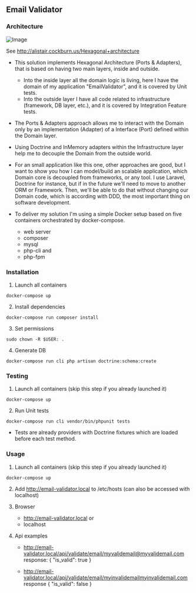 ## Email Validator 


### Architecture 

![Image](https://netflixtechblog.com/ready-for-changes-with-hexagonal-architecture-b315ec967749)

See http://alistair.cockburn.us/Hexagonal+architecture

- This solution implements Hexagonal Architecture (Ports & Adapters), that is based on having 
two main layers, inside and outside.
    - Into the inside layer all the domain logic is living, here I have the domain of my application "EmailValidator", 
      and it is covered by Unit tests.
    - Into the outside layer I have all code related to infrastructure (framework, DB layer, etc.), and it is covered 
      by Integration Feature tests. 
- The Ports & Adapters approach allows me to interact with the Domain only by an implementation (Adapter) of a 
Interface (Port) defined within the Domain layer.
     
- Using Doctrine and InMemory adapters within the Infrastructure layer help me to decouple the Domain from the outside 
world.

- For an small application like this one, other approaches are good, but I want to show you how I can model/build an 
scalable application, which Domain core is decoupled from frameworks, or any tool. I use Laravel, Doctrine for instance, 
but if in the future we'll need to move to another ORM or Framework. Then, we'll be able to do that without changing 
our Domain code, which is according with DDD, the most important thing on software development. 
   
- To deliver my solution I'm using a simple Docker setup based on five containers orchestrated by docker-compose.
    - web server
    - composer
    - mysql
    - php-cli and 
    - php-fpm

### Installation

1. Launch all containers
````
docker-compose up
````

2. Install dependencies
````      
docker-compose run composer install
````

3. Set permissions
````
sudo chown -R $USER: .
````
    
4. Generate DB
````
docker-compose run cli php artisan doctrine:schema:create
````
    
### Testing

1. Launch all containers (skip this step if you already launched it)
````
docker-compose up
````

2. Run Unit tests
````    
docker-compose run cli vendor/bin/phpunit tests
````

- Tests are already providers with Doctrine fixtures which are loaded before each test method.
    
### Usage

1. Launch all containers (skip this step if you already launched it)
````
docker-compose up
````
    
2. Add http://email-validator.local to /etc/hosts (can also be accessed with localhost)
    

3. Browser
    - http://email-validator.local 
    or 
    - localhost
    
4. Api examples
    - http://email-validator.local/api/validate/email/myvalidemail@myvalidemail.com  <br />
        response: 
            { "is_valid": true }
           
    - http://email-validator.local/api/validate/email/myinvalidemailmyinvalidemail.com <br />
        response
            { "is_valid": false }
    
